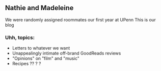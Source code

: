 ## Nathie and Madeleine

 We were randomly assigned roommates our first year at UPenn
 This is our blog

### Uhh, topics:
- Letters to whatever we want 
- Unappealingly intimate off-brand GoodReads reviews
- "Opinions" on "film" and "music"
- Recipes ?? ? ? 
